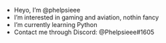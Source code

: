 - Heyo, I’m @phelpsieee
- I’m interested in gaming and aviation, nothin fancy
- I’m currently learning Python
- Contact me through Discord: @Phelpsieee#1605

<!---
phelpsieee/phelpsieee is a ✨ special ✨ repository because its `README.md` (this file) appears on your GitHub profile.
You can click the Preview link to take a look at your changes.
--->
